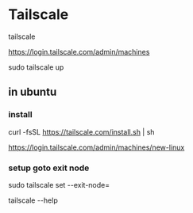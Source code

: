 Tailscale
=========

tailscale

https://login.tailscale.com/admin/machines


sudo tailscale up

##  in ubuntu
### install
curl -fsSL https://tailscale.com/install.sh | sh 

https://login.tailscale.com/admin/machines/new-linux

### setup goto exit node
sudo tailscale set --exit-node=<exit-node-ip>

tailscale --help
